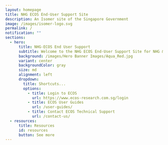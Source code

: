 ```yaml
---
layout: homepage
title: NHG ECOS End-User Support Site
description: An Isomer site of the Singapore Government
image: /images/isomer-logo.svg
permalink: /
notification: ""
sections:
  - hero:
      title: NHG-ECOS End User Support
      subtitle: Welcome to the NHG ECOS End-User Support Site for NHG & NUHS Staff
      background: /images/Hero Banner Images/Aqua_Red.jpg
      variant: center
      backgroundColor: gray
      size: md
      alignment: left
      dropdown:
        title: Shortcuts...
        options:
          - title: Login to ECOS
            url: https://www.ecos-research.com.sg/login
          - title: ECOS User Guides
            url: /user-guides/
          - title: Contact ECOS Technical Support
            url: /contact-us/
  - resources:
      title: Resources
      id: resources
      button: See more
---
```

